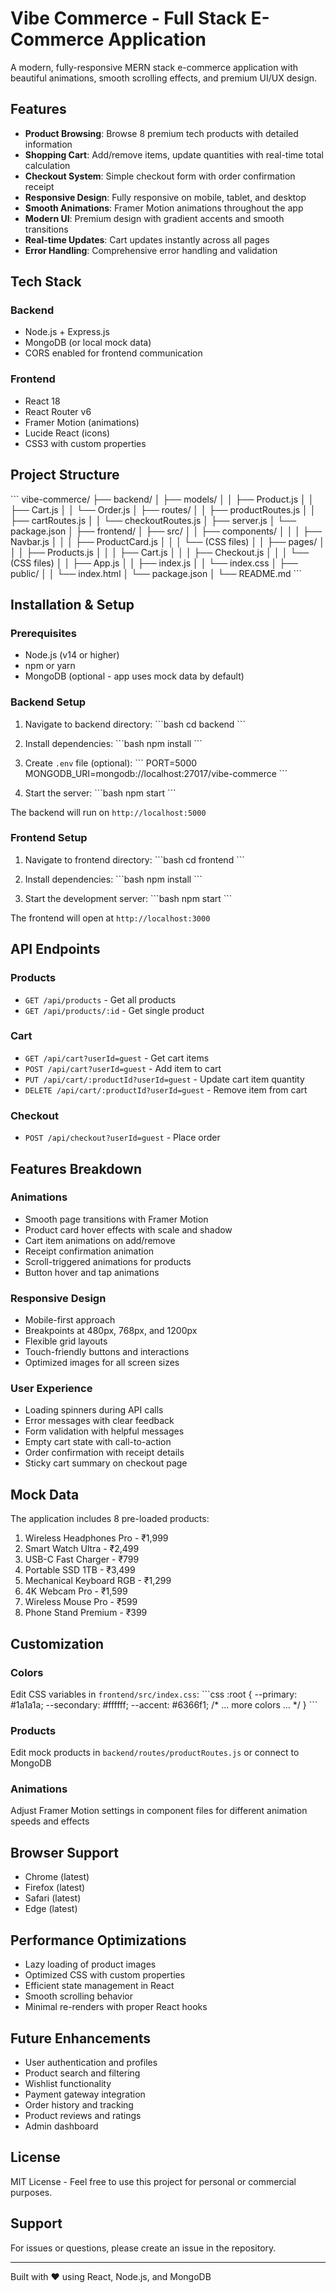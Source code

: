# Vibe Commerce - Full Stack E-Commerce Application

A modern, fully-responsive MERN stack e-commerce application with beautiful animations, smooth scrolling effects, and premium UI/UX design.

## Features

- **Product Browsing**: Browse 8 premium tech products with detailed information
- **Shopping Cart**: Add/remove items, update quantities with real-time total calculation
- **Checkout System**: Simple checkout form with order confirmation receipt
- **Responsive Design**: Fully responsive on mobile, tablet, and desktop
- **Smooth Animations**: Framer Motion animations throughout the app
- **Modern UI**: Premium design with gradient accents and smooth transitions
- **Real-time Updates**: Cart updates instantly across all pages
- **Error Handling**: Comprehensive error handling and validation

## Tech Stack

### Backend
- Node.js + Express.js
- MongoDB (or local mock data)
- CORS enabled for frontend communication

### Frontend
- React 18
- React Router v6
- Framer Motion (animations)
- Lucide React (icons)
- CSS3 with custom properties

## Project Structure

\`\`\`
vibe-commerce/
├── backend/
│   ├── models/
│   │   ├── Product.js
│   │   ├── Cart.js
│   │   └── Order.js
│   ├── routes/
│   │   ├── productRoutes.js
│   │   ├── cartRoutes.js
│   │   └── checkoutRoutes.js
│   ├── server.js
│   └── package.json
│
├── frontend/
│   ├── src/
│   │   ├── components/
│   │   │   ├── Navbar.js
│   │   │   ├── ProductCard.js
│   │   │   └── (CSS files)
│   │   ├── pages/
│   │   │   ├── Products.js
│   │   │   ├── Cart.js
│   │   │   ├── Checkout.js
│   │   │   └── (CSS files)
│   │   ├── App.js
│   │   ├── index.js
│   │   └── index.css
│   ├── public/
│   │   └── index.html
│   └── package.json
│
└── README.md
\`\`\`

## Installation & Setup

### Prerequisites
- Node.js (v14 or higher)
- npm or yarn
- MongoDB (optional - app uses mock data by default)

### Backend Setup

1. Navigate to backend directory:
\`\`\`bash
cd backend
\`\`\`

2. Install dependencies:
\`\`\`bash
npm install
\`\`\`

3. Create `.env` file (optional):
\`\`\`
PORT=5000
MONGODB_URI=mongodb://localhost:27017/vibe-commerce
\`\`\`

4. Start the server:
\`\`\`bash
npm start
\`\`\`

The backend will run on `http://localhost:5000`

### Frontend Setup

1. Navigate to frontend directory:
\`\`\`bash
cd frontend
\`\`\`

2. Install dependencies:
\`\`\`bash
npm install
\`\`\`

3. Start the development server:
\`\`\`bash
npm start
\`\`\`

The frontend will open at `http://localhost:3000`

## API Endpoints

### Products
- `GET /api/products` - Get all products
- `GET /api/products/:id` - Get single product

### Cart
- `GET /api/cart?userId=guest` - Get cart items
- `POST /api/cart?userId=guest` - Add item to cart
- `PUT /api/cart/:productId?userId=guest` - Update cart item quantity
- `DELETE /api/cart/:productId?userId=guest` - Remove item from cart

### Checkout
- `POST /api/checkout?userId=guest` - Place order

## Features Breakdown

### Animations
- Smooth page transitions with Framer Motion
- Product card hover effects with scale and shadow
- Cart item animations on add/remove
- Receipt confirmation animation
- Scroll-triggered animations for products
- Button hover and tap animations

### Responsive Design
- Mobile-first approach
- Breakpoints at 480px, 768px, and 1200px
- Flexible grid layouts
- Touch-friendly buttons and interactions
- Optimized images for all screen sizes

### User Experience
- Loading spinners during API calls
- Error messages with clear feedback
- Form validation with helpful messages
- Empty cart state with call-to-action
- Order confirmation with receipt details
- Sticky cart summary on checkout page

## Mock Data

The application includes 8 pre-loaded products:
1. Wireless Headphones Pro - ₹1,999
2. Smart Watch Ultra - ₹2,499
3. USB-C Fast Charger - ₹799
4. Portable SSD 1TB - ₹3,499
5. Mechanical Keyboard RGB - ₹1,299
6. 4K Webcam Pro - ₹1,599
7. Wireless Mouse Pro - ₹599
8. Phone Stand Premium - ₹399

## Customization

### Colors
Edit CSS variables in `frontend/src/index.css`:
\`\`\`css
:root {
  --primary: #1a1a1a;
  --secondary: #ffffff;
  --accent: #6366f1;
  /* ... more colors ... */
}
\`\`\`

### Products
Edit mock products in `backend/routes/productRoutes.js` or connect to MongoDB

### Animations
Adjust Framer Motion settings in component files for different animation speeds and effects

## Browser Support

- Chrome (latest)
- Firefox (latest)
- Safari (latest)
- Edge (latest)

## Performance Optimizations

- Lazy loading of product images
- Optimized CSS with custom properties
- Efficient state management in React
- Smooth scrolling behavior
- Minimal re-renders with proper React hooks

## Future Enhancements

- User authentication and profiles
- Product search and filtering
- Wishlist functionality
- Payment gateway integration
- Order history and tracking
- Product reviews and ratings
- Admin dashboard

## License

MIT License - Feel free to use this project for personal or commercial purposes.

## Support

For issues or questions, please create an issue in the repository.

---

Built with ❤️ using React, Node.js, and MongoDB
